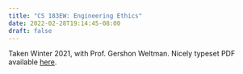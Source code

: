 ```yaml
---
title: "CS 183EW: Engineering Ethics"
date: 2022-02-28T19:14:45-08:00
draft: false
---
```


Taken Winter 2021, with Prof. Gershon Weltman. 
Nicely typeset PDF available [here](notes.pdf). 

